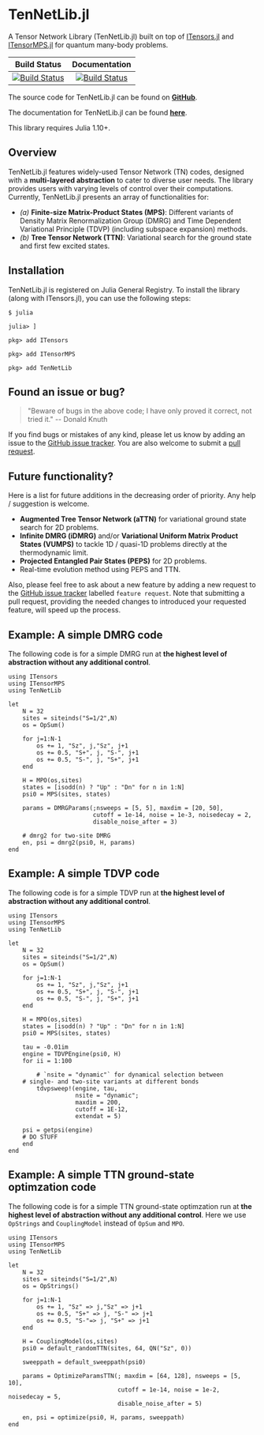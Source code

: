 # TenNetLib.jl

A Tensor Network Library (TenNetLib.jl) built on top of [ITensors.jl](https://github.com/ITensor/ITensors.jl) and [ITensorMPS.jl](https://github.com/ITensor/ITensorMPS.jl) for quantum many-body problems.

| **Build Status** | **Documentation** |
|:----------------:|:-----------------:|
| [![Build Status](https://github.com/titaschanda/TenNetLib.jl/actions/workflows/CI.yml/badge.svg?branch=main)](https://github.com/titaschanda/TenNetLib.jl/actions/workflows/CI.yml?query=branch%3Amain) | [![Build Status](https://github.com/titaschanda/TenNetLib.jl/actions/workflows/documentation.yml/badge.svg?branch=main)](https://github.com/titaschanda/TenNetLib.jl/actions/workflows/documentation.yml?query=branch%3Amain) |

The source code for TenNetLib.jl can be found on [**GitHub**](https://github.com/titaschanda/TenNetLib.jl).

The documentation for TenNetLib.jl can be found [**here**](https://titaschanda.github.io/TenNetLib.jl/dev/).

This library requires Julia 1.10+.

## Overview

TenNetLib.jl features widely-used Tensor Network (TN) codes, designed with a **multi-layered abstraction**
to cater to diverse user needs. The library provides users with varying levels of control over their computations.
Currently, TenNetLib.jl presents an array of functionalities for:
* *(a)* **Finite-size Matrix-Product States (MPS)**: Different variants of Density Matrix Renormalization Group (DMRG) and Time Dependent Variational Principle (TDVP) (including subspace expansion) methods.
* *(b)* **Tree Tensor Network (TTN)**: Variational search for the ground state and first few excited states.


## Installation

TenNetLib.jl is registered on Julia General Registry. To install the library (along with ITensors.jl), you can use the following steps:

```
$ julia

julia> ]

pkg> add ITensors

pkg> add ITensorMPS

pkg> add TenNetLib
```

## Found an issue or bug?

> "Beware of bugs in the above code; I have only proved it correct, not tried it."
>    -- Donald Knuth


If you find bugs or mistakes of any kind, please let us know by adding an issue to the
[GitHub issue tracker](https://github.com/titaschanda/TenNetLib.jl/issues).
You are also welcome to submit a [pull request](https://github.com/titaschanda/TenNetLib.jl/pulls).


## Future functionality?

Here is a list for future additions in the decreasing order of priority. Any help / suggestion is welcome.
* **Augmented Tree Tensor Network (aTTN)** for variational ground state search for 2D problems.
* **Infinite DMRG (iDMRG)** and/or **Variational Uniform Matrix Product States (VUMPS)** to tackle 1D / quasi-1D problems directly at the thermodynamic limit.
* **Projected Entangled Pair States (PEPS)** for 2D problems.
* Real-time evolution method using PEPS and TTN.

Also, please feel free to ask about a new feature by adding a new request to the
[GitHub issue tracker](https://github.com/titaschanda/TenNetLib.jl/issues) labelled
`feature request`. Note that submitting a pull request, providing the needed changes to
introduced your requested feature, will speed up the process.



## Example: A simple DMRG code

The following code is for a simple DMRG run at **the highest level of abstraction without any additional control**.

```
using ITensors
using ITensorMPS
using TenNetLib

let
    N = 32
    sites = siteinds("S=1/2",N)
    os = OpSum()
    
    for j=1:N-1
        os += 1, "Sz", j,"Sz", j+1
        os += 0.5, "S+", j, "S-", j+1
        os += 0.5, "S-", j, "S+", j+1
    end
    
    H = MPO(os,sites)
    states = [isodd(n) ? "Up" : "Dn" for n in 1:N]
    psi0 = MPS(sites, states)

    params = DMRGParams(;nsweeps = [5, 5], maxdim = [20, 50],
                        cutoff = 1e-14, noise = 1e-3, noisedecay = 2,
                        disable_noise_after = 3)

    # dmrg2 for two-site DMRG
    en, psi = dmrg2(psi0, H, params)
end
```

## Example: A simple TDVP code

The following code is for a simple TDVP run at **the highest level of abstraction without any additional control**.

```
using ITensors
using ITensorMPS
using TenNetLib

let
    N = 32
    sites = siteinds("S=1/2",N)
    os = OpSum()
    
    for j=1:N-1
        os += 1, "Sz", j,"Sz", j+1
        os += 0.5, "S+", j, "S-", j+1
        os += 0.5, "S-", j, "S+", j+1
    end
    
    H = MPO(os,sites)
    states = [isodd(n) ? "Up" : "Dn" for n in 1:N]
    psi0 = MPS(sites, states)

    tau = -0.01im    
    engine = TDVPEngine(psi0, H)
    for ii = 1:100

    	# `nsite = "dynamic"` for dynamical selection between
	# single- and two-site variants at different bonds
        tdvpsweep!(engine, tau,
                   nsite = "dynamic";
                   maxdim = 200,
                   cutoff = 1E-12,
                   extendat = 5)

	psi = getpsi(engine)
	# DO STUFF
    end
end
```

## Example: A simple TTN ground-state optimzation code

The following code is for a simple TTN ground-state optimzation run at **the highest level of abstraction without any additional control**.
Here we use `OpStrings` and `CouplingModel` instead of `OpSum` and `MPO`.

```
using ITensors
using ITensorMPS
using TenNetLib

let
    N = 32
    sites = siteinds("S=1/2",N)
    os = OpStrings()
    
    for j=1:N-1
        os += 1, "Sz" => j,"Sz" => j+1
        os += 0.5, "S+" => j, "S-" => j+1
        os += 0.5, "S-"=> j, "S+" => j+1
    end
    
    H = CouplingModel(os,sites)
    psi0 = default_randomTTN(sites, 64, QN("Sz", 0))

    sweeppath = default_sweeppath(psi0)
    
    params = OptimizeParamsTTN(; maxdim = [64, 128], nsweeps = [5, 10], 
                               cutoff = 1e-14, noise = 1e-2, noisedecay = 5, 
                               disable_noise_after = 5)
			       
    en, psi = optimize(psi0, H, params, sweeppath)
end
```    
